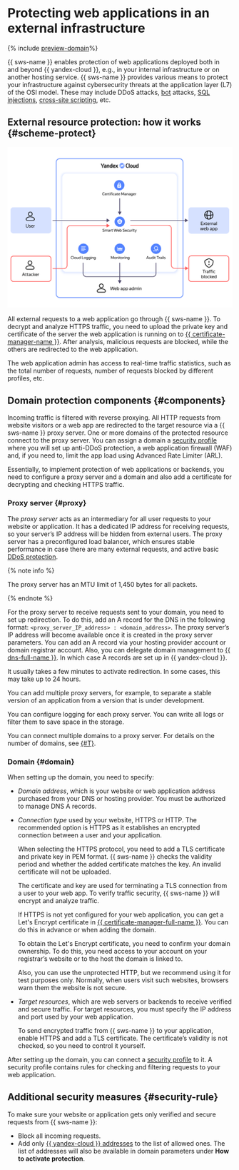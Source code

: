 # Protecting web applications in an external infrastructure

{% include [preview-domain](../../_includes/smartwebsecurity/preview-domain.md)%}

{{ sws-name }} enables protection of web applications deployed both in and beyond {{ yandex-cloud }}, e.g., in your internal infrastructure or on another hosting service. {{ sws-name }} provides various means to protect your infrastructure against cybersecurity threats at the application layer (L7) of the OSI model. These may include DDoS attacks, [bot](https://ru.wikipedia.org/wiki/Ботнет) attacks, [SQL injections](https://ru.wikipedia.org/wiki/Внедрение_SQL-кода), [cross-site scripting](https://ru.wikipedia.org/wiki/Межсайтовый_скриптинг), etc.

## External resource protection: how it works {#scheme-protect}

![domain-protect](../../_assets/smartwebsecurity/domain-protect.svg)

All external requests to a web application go through {{ sws-name }}. To decrypt and analyze HTTPS traffic, you need to upload the private key and certificate of the server the web application is running on to [{{ certificate-manager-name }}](../../certificate-manager/). After analysis, malicious requests are blocked, while the others are redirected to the web application.

The web application admin has access to real-time traffic statistics, such as the total number of requests, number of requests blocked by different profiles, etc.

## Domain protection components {#components}

Incoming traffic is filtered with reverse proxying. All HTTP requests from website visitors or a web app are redirected to the target resource via a {{ sws-name }} proxy server. One or more domains of the protected resource connect to the proxy server. You can assign a domain a [security profile](profiles.md) where you will set up anti-DDoS protection, a web application firewall (WAF) and, if you need to, limit the app load using Advanced Rate Limiter (ARL).

Essentially, to implement protection of web applications or backends, you need to configure a proxy server and a domain and also add a certificate for decrypting and checking HTTPS traffic.

### Proxy server {#proxy}

The _proxy server_ acts as an intermediary for all user requests to your website or application. It has a dedicated IP address for receiving requests, so your server’s IP address will be hidden from external users. The proxy server has a preconfigured load balancer, which ensures stable performance in case there are many external requests, and active basic [DDoS protection](../../vpc/ddos-protection/).

{% note info %}

The proxy server has an MTU limit of 1,450 bytes for all packets.

{% endnote %}

For the proxy server to receive requests sent to your domain, you need to set up redirection. To do this, add an A record for the DNS in the following format: `<proxy_server_IP_address> : <domain_address>`. The proxy server’s IP address will become available once it is created in the proxy server parameters. You can add an A record via your hosting provider account or domain registrar account. Also, you can delegate domain management to [{{ dns-full-name }}](../../dns/). In which case A records are set up in {{ yandex-cloud }}.

It usually takes a few minutes to activate redirection. In some cases, this may take up to 24 hours.

You can add multiple proxy servers, for example, to separate a stable version of an application from a version that is under development.

You can configure logging for each proxy server. You can write all logs or filter them to save space in the storage.

You can connect multiple domains to a proxy server. For details on the number of domains, see [{#T}](limits.md).

### Domain {#domain}

When setting up the domain, you need to specify:

* _Domain address_, which is your website or web application address purchased from your DNS or hosting provider. You must be authorized to manage DNS A records.

* _Connection type_ used by your website, HTTPS or HTTP. The recommended option is HTTPS as it establishes an encrypted connection between a user and your application.

    When selecting the HTTPS protocol, you need to add a TLS certificate and private key in PEM format. {{ sws-name }} checks the validity period and whether the added certificate matches the key. An invalid certificate will not be uploaded.

    The certificate and key are used for terminating a TLS connection from a user to your web app. To verify traffic security, {{ sws-name }} will encrypt and analyze traffic.

    If HTTPS is not yet configured for your web application, you can get a Let's Encrypt certificate in [{{ certificate-manager-full-name }}](../../certificate-manager/operations/managed/cert-create.md). You can do this in advance or when adding the domain.

    To obtain the Let's Encrypt certificate, you need to confirm your domain ownership. To do this, you need access to your account on your registrar’s website or to the host the domain is linked to.

    Also, you can use the unprotected HTTP, but we recommend using it for test purposes only. Normally, when users visit such websites, browsers warn them the website is not secure.
  
* _Target resources_, which are web servers or backends to receive verified and secure traffic. For target resources, you must specify the IP address and port used by your web application.

    To send encrypted traffic from {{ sws-name }} to your application, enable HTTPS and add a TLS certificate. The certificate’s validity is not checked, so you need to control it yourself.

After setting up the domain, you can connect a [security profile](profiles.md) to it. A security profile contains rules for checking and filtering requests to your web application.

## Additional security measures {#security-rule}

To make sure your website or application gets only verified and secure requests from {{ sws-name }}:

* Block all incoming requests.
* Add only [{{ yandex-cloud }} addresses](../../overview/concepts/public-ips.md) to the list of allowed ones. The list of addresses will also be available in domain parameters under **How to activate protection**.
